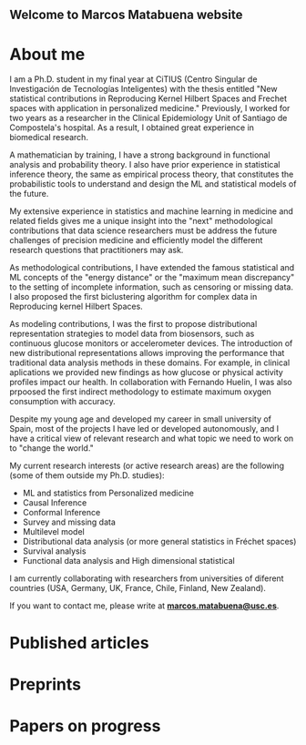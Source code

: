 
## Welcome to Marcos Matabuena website

# About me

I am a Ph.D. student in my final year at CiTIUS (Centro Singular de Investigación de Tecnologías Inteligentes) with the thesis entitled "New statistical contributions in Reproducing Kernel Hilbert Spaces  and Frechet spaces with application in personalized medicine." Previously, I worked for two years as a researcher in the Clinical Epidemiology Unit of Santiago de Compostela's hospital. As a result, I obtained great experience in biomedical research.

A mathematician by training, I have a strong background in functional analysis and probability theory. I also have prior experience in statistical inference theory, the same as empirical process theory, that constitutes the probabilistic tools to understand and design the ML and  statistical models of the future.

My extensive experience in statistics and machine learning in medicine and related fields gives me a unique insight into the "next" methodological contributions that data science researchers must be address the future challenges of precision medicine and efficiently model the different research questions that practitioners may ask. 

As methodological contributions, I have extended the famous statistical and ML concepts of the "energy distance" or the "maximum mean discrepancy" to the setting of incomplete information, such as censoring or missing data. I also proposed the first biclustering algorithm for complex data in Reproducing kernel Hilbert Spaces.

As modeling contributions, I was the first to propose distributional representation strategies to model data from biosensors, such as continuous glucose monitors or accelerometer devices. The introduction of  new distributional representations allows improving the performance that traditional data analysis methods in these domains. For example, in clinical aplications we provided new findings as how glucose or physical activity profiles impact our health. In collaboration with Fernando Huelin, I was also prpoosed the first indirect methodology to estimate maximum oxygen consumption with accuracy. 


Despite my young age and developed my career in small university of Spain, most of the projects I have led or developed autonomously, and I have a critical view of relevant research and what topic we need to work on to "change the world." 




My current research interests (or active research areas) are the following (some of them outside my Ph.D. studies):
   
   -  ML and statistics from Personalized medicine
   -  Causal Inference
   -  Conformal Inference
   - Survey and missing data
   - Multilevel model
   - Distributional data analysis (or more general statistics in Fréchet spaces)
   - Survival analysis
   - Functional data analysis and High dimensional statistical



I am currently collaborating with researchers from universities of diferent countries (USA, Germany, UK, France, Chile, Finland, New Zealand).

If you want to contact me, please write  at  **marcos.matabuena@usc.es**. 

# Published articles


# Preprints

# Papers on progress
